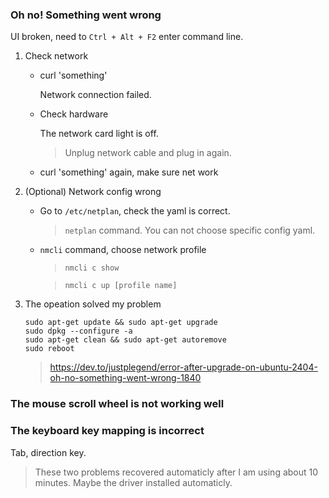 ### Oh no! Something went wrong
UI broken, need to `Ctrl + Alt + F2` enter command line.
1. Check network
    
    - curl 'something'

        Network connection failed.
    - Check hardware

        The network card light is off.
        > Unplug network cable and plug in again.
    - curl 'something' again, make sure net work

1. (Optional) Network config wrong

    - Go to `/etc/netplan`, check the yaml is correct. 
        > `netplan` command. You can not choose specific config yaml.
    - `nmcli` command, choose network profile
        > `nmcli c show`

        > `nmcli c up [profile name]`

1. The opeation solved my problem
    ```
    sudo apt-get update && sudo apt-get upgrade
    sudo dpkg --configure -a
    sudo apt-get clean && sudo apt-get autoremove
    sudo reboot
    ```
    > https://dev.to/justplegend/error-after-upgrade-on-ubuntu-2404-oh-no-something-went-wrong-1840

### The mouse scroll wheel is not working well
### The keyboard key mapping is incorrect
Tab, direction key.
> These two problems recovered automaticly after I am using about 10 minutes. Maybe the driver installed automaticly.